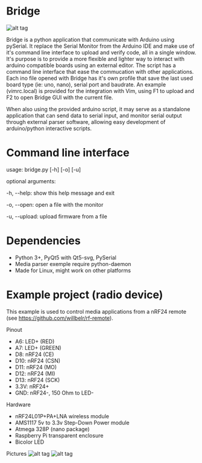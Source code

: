 # Bridge
![alt tag](https://raw.githubusercontent.com/willbelr/rf-bridge/master/pictures/gui.png)

Bridge is a python application that communicate with Arduino using pySerial. It replace the Serial Monitor from the Arduino IDE and make use of it's command line interface to upload and verify code, all in a single window. It's purpose is to provide a more flexible and lighter way to interact with arduino compatible boards using an external editor. The script has a command line interface that ease the commucation with other applications. Each ino file opened with Bridge has it's own profile that save the last used board type (ie: uno, nano), serial port and baudrate. An example (vimrc.local) is provided for the integration with Vim, using F1 to upload and F2 to open Bridge GUI with the current file. 

When also using the provided arduino script, it may serve as a standalone application that can send data to serial input, and monitor serial output through external parser software, allowing easy development of arduino/python interactive scripts.

# Command line interface
  usage: bridge.py [-h] [-o] [-u]

  optional arguments:
  
  -h, --help:      show this help message and exit
  
  -o, --open:     open a file with the monitor
  
  -u, --upload:   upload firmware from a file

# Dependencies
- Python 3+, PyQt5 with Qt5-svg, PySerial
- Media parser exemple require python-daemon
- Made for Linux, might work on other platforms

# Example project (radio device)
This example is used to control media applications from a nRF24 remote (see https://github.com/willbelr/rf-remote).

Pinout
- A6: LED+ (RED)
- A7: LED+ (GREEN)
- D8: nRF24 (CE)
- D10: nRF24 (CSN)
- D11: nRF24 (MO)
- D12: nRF24 (MI)
- D13: nRF24 (SCK)
- 3.3V: nRF24+
- GND: nRF24-, 150 Ohm to LED-

Hardware
- nRF24L01P+PA+LNA wireless module
- AMS1117 5v to 3.3v Step-Down Power module
- Atmega 328P (nano package)
- Raspberry Pi transparent enclosure
- Bicolor LED

Pictures
![alt tag](https://raw.githubusercontent.com/willbelr/rf-bridge/master/pictures/bridge1.jpg)
![alt tag](https://raw.githubusercontent.com/willbelr/rf-bridge/master/pictures/bridge2.jpg)
